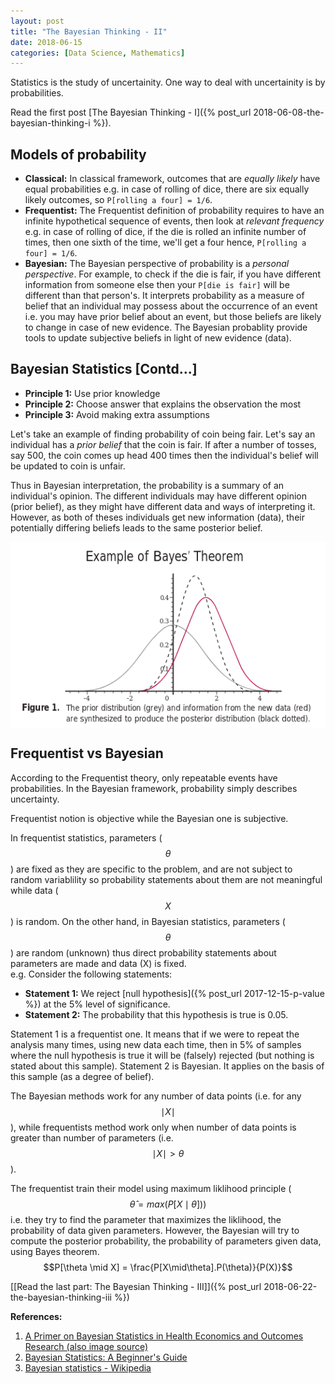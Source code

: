 ```yaml
---
layout: post
title: "The Bayesian Thinking - II"
date: 2018-06-15
categories: [Data Science, Mathematics]
---
```


Statistics is the study of uncertainity. One way to deal with uncertainity is by probabilities.

Read the first post [The Bayesian Thinking - I]({% post_url 2018-06-08-the-bayesian-thinking-i %}).

## Models of probability

* **Classical:** In classical framework, outcomes that are *equally likely* have equal probabilities e.g. in case of rolling of dice, there are six equally likely outcomes, so `P[rolling a four] = 1/6`.
* **Frequentist:** The Frequentist definition of probability requires to have an infinite hypothetical sequence of events, then look at *relevant frequency* e.g. in case of rolling of dice, if the die is rolled an infinite number of times, then one sixth of the time, we'll get a four hence, `P[rolling a four] = 1/6`.
* **Bayesian:** The Bayesian perspective of probability is a *personal perspective*. For example, to check if the die is fair, if you have different information from someone else then your `P[die is fair]` will be different than that person's. It interprets probability as a measure of belief that an individual may possess about the occurrence of an event i.e. you may have prior belief about an event, but those beliefs are  likely to change in case of new evidence. The Bayesian probablity provide tools to update subjective beliefs in light of new evidence (data).

## Bayesian Statistics [Contd...]

* **Principle 1:** Use prior knowledge  
* **Principle 2:** Choose answer that explains the observation the most  
* **Principle 3:** Avoid making extra assumptions  

Let's take an example of finding probability of coin being fair. Let's say an individual has a *prior belief* that the coin is fair. If after a number of tosses, say 500, the coin comes up head 400 times then the individual's belief will be updated to coin is unfair.

Thus in Bayesian interpretation, the probability is a summary of an individual's opinion. The different individuals may have different opinion (prior belief), as they might have different data and ways of interpreting it. However, as both of theses individuals get new information (data), their potentially differing beliefs leads to the same posterior belief.

<img src="/img/bayesgraph.png" style="display: block; margin: auto; width: auto; max-width: 100%;">


## Frequentist vs Bayesian

According to the Frequentist theory, only repeatable events have probabilities. In the Bayesian framework, probability simply describes uncertainty.

Frequentist notion is objective while the Bayesian one is subjective.

In frequentist statistics, parameters ($$\theta$$) are fixed as they are specific to the problem, and are not subject to random variablility so probability statements about them are not meaningful while data ($$X$$) is random. On the other hand, in Bayesian statistics, parameters ($$\theta$$) are random (unknown) thus direct probability statements about parameters are made and data (X) is fixed.  
e.g. Consider the following statements:  
* **Statement 1:** We reject [null hypothesis]({% post_url 2017-12-15-p-value %}) at the 5% level of significance.  
* **Statement 2:** The probability that this hypothesis is true is 0.05.

Statement 1 is a frequentist one. It means that if we were to repeat the analysis many times, using new data each time, then in 5% of samples where the null hypothesis is true it will be (falsely) rejected (but nothing is stated about this sample).
Statement 2 is Bayesian. It applies on the basis of this sample (as a degree of belief).

The Bayesian methods work for any number of data points (i.e. for any $$\mid X\mid$$), while frequentists method work only when number of data points is greater than number of parameters (i.e. $$\mid X\mid > \theta$$).

The frequentist train their model using maximum liklihood principle ($$ \hat\theta = max(P[X \mid \theta]))$$ i.e. they try to find the parameter that maximizes the liklihood, the probability of data given parameters. However, the Bayesian will try to compute the posterior probability, the probability of parameters given data, using Bayes theorem. $$P[\theta \mid X] = \frac{P[X\mid\theta].P(\theta)}{P(X)}$$

[[Read the last part: The Bayesian Thinking - III]]({% post_url 2018-06-22-the-bayesian-thinking-iii %})

 **References:**  
 
 1. [A Primer on Bayesian Statistics in Health Economics and Outcomes Research (also image source)](https://www.sheffield.ac.uk/polopoly_fs/1.80635!/file/primer.pdf)
 2. [Bayesian Statistics: A Beginner's Guide](https://www.quantstart.com/articles/Bayesian-Statistics-A-Beginners-Guide)
 3. [Bayesian statistics - Wikipedia](https://en.wikipedia.org/wiki/Bayesian_statistics)